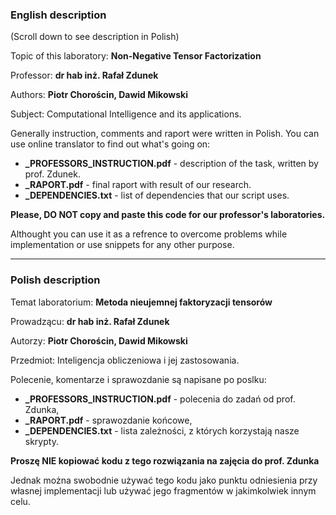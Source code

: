 ### English description
(Scroll down to see description in Polish)

Topic of this laboratory: **Non-Negative Tensor Factorization**

Professor: **dr hab inż. Rafał Zdunek**

Authors: **Piotr Chorościn, Dawid Mikowski**

Subject: Computational Intelligence and its applications.

Generally instruction, comments and raport were written in Polish.
You can use online translator to find out what's going on:
* **_PROFESSORS_INSTRUCTION.pdf** - description of the task, written by prof. Zdunek.
* **_RAPORT.pdf** - final raport with result of our research.
* **_DEPENDENCIES.txt** - list of dependencies that our script uses.

**Please, DO NOT copy and paste this code for our professor's laboratories.** 

Althought you can use it as a refrence to overcome problems while implementation or use snippets for any other purpose.
_____


### Polish description

Temat laboratorium: **Metoda nieujemnej faktoryzacji tensorów**

Prowadzącu: **dr hab inż. Rafał Zdunek**

Autorzy: **Piotr Chorościn, Dawid Mikowski**

Przedmiot: Inteligencja obliczeniowa i jej zastosowania.

Polecenie, komentarze i sprawozdanie są napisane po poslku:
* **_PROFESSORS_INSTRUCTION.pdf** - polecenia do zadań od prof. Zdunka,
* **_RAPORT.pdf** - sprawozdanie końcowe,
* **_DEPENDENCIES.txt** - lista zależności, z których korzystają nasze skrypty.

**Proszę NIE kopiować kodu z tego rozwiązania na zajęcia do prof. Zdunka** 

Jednak można swobodnie używać tego kodu jako punktu odniesienia przy własnej implementacji lub używać jego fragmentów w jakimkolwiek innym celu.
